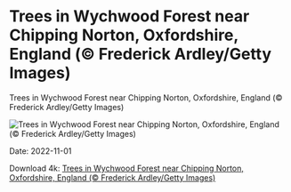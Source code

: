 # Trees in Wychwood Forest near Chipping Norton, Oxfordshire, England (© Frederick Ardley/Getty Images)

Trees in Wychwood Forest near Chipping Norton, Oxfordshire, England (© Frederick Ardley/Getty Images)

![Trees in Wychwood Forest near Chipping Norton, Oxfordshire, England (© Frederick Ardley/Getty Images)](https://bing.com/th?id=OHR.WychwoodForest_EN-US6378774990_UHD.jpg&w=1024&h=576)

Date: 2022-11-01

Download 4k: [Trees in Wychwood Forest near Chipping Norton, Oxfordshire, England (© Frederick Ardley/Getty Images)](https://bing.com/th?id=OHR.WychwoodForest_EN-US6378774990_UHD.jpg)

